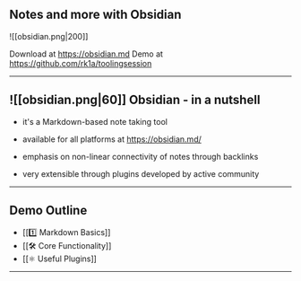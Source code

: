 ##  Notes and more with Obsidian
 ![[obsidian.png|200]]

Download at https://obsidian.md
Demo at https://github.com/rk1a/toolingsession


---
## ![[obsidian.png|60]] Obsidian - in a nutshell

- it's a Markdown-based note taking tool
- available for all platforms at https://obsidian.md/

- emphasis on non-linear connectivity of notes through backlinks
- very extensible through plugins developed by active community

---

## Demo Outline
- [[1️⃣ Markdown Basics]]
- [[🛠️ Core Functionality]]
- [[⚛️ Useful Plugins]]

---





